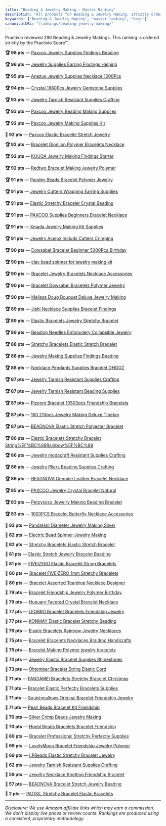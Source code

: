 ```yaml
---
title: "Beading & Jewelry Making — Master Ranking"
description: "All products for Beading & Jewelry Making, strictly ordered by the Practivio Score™."
keywords: ["Beading & Jewelry Making", "master ranking", "best"]
canonicalURL: "/rankings/beading-jewelry-making/"
---
```


Practivio reviewed 280 Beading & Jewelry Makings. This ranking is ordered strictly by the Practivio Score™.

**🏆 98 pts** — [Paxcoo Jewelry Supplies Findings Beading](/products/paxcoo-jewelry-supplies-findings-beading-B078WP879G/)

**🏆 96 pts** — [Jewelry Supplies Earring Findings Helping](/products/jewelry-supplies-earring-findings-helping-B087WL6JXW/)

**🏆 95 pts** — [Anezus Jewelry Supplies Necklace 1200Pcs](/products/anezus-jewelry-supplies-necklace-1200pcs-B07DMMBY85/)

**🏆 94 pts** — [Crystal 1660Pcs Jewelry Gemstone Supplies](/products/crystal-1660pcs-jewelry-gemstone-supplies-B09244RD78/)

**🏆 93 pts** — [Jewelry Tarnish Resistant Supplies Crafting](/products/jewelry-tarnish-resistant-supplies-crafting-B086VGF2FK/)

**🏆 93 pts** — [Paxcoo Jewelry Beading Making Supplies](/products/paxcoo-jewelry-beading-making-supplies-B079234LMQ/)

**🏆 92 pts** — [Paxcoo Jewelry Making Supplies Kit](/products/paxcoo-jewelry-making-supplies-kit-B075VQJ8GP/)

**💎 92 pts** — [Paxcoo Elastic Bracelet Stretch Jewelry](/products/paxcoo-elastic-bracelet-stretch-jewelry-B07D4J1MQ4/)

**🏆 92 pts** — [Bracelet Gionlion Polymer Bracelets Necklace](/products/bracelet-gionlion-polymer-bracelets-necklace-B09G2979JS/)

**🏆 92 pts** — [KUUQA Jewelry Making Findings Starter](/products/kuuqa-jewelry-making-findings-starter-B075K6TCBK/)

**🏆 92 pts** — [Redtwo Bracelet Making Jewelry Polymer](/products/redtwo-bracelet-making-jewelry-polymer-B09X9DPDBQ/)

**🏆 91 pts** — [Paodey Beads Bracelet Polymer Jewelry](/products/paodey-beads-bracelet-polymer-jewelry-B0BZHX7HP9/)

**🏆 91 pts** — [Jewelry Cutters Wrapping Earring Supplies](/products/jewelry-cutters-wrapping-earring-supplies-B08LL5MFSS/)

**🏆 91 pts** — [Elastic Stretchy Bracelet Crystal Beading](/products/elastic-stretchy-bracelet-crystal-beading-B07HBPGXJG/)

**🏆 91 pts** — [PAXCOO Supplies Beginners Bracelet Necklace](/products/paxcoo-supplies-beginners-bracelet-necklace-B0BBFDKFZW/)

**🏆 91 pts** — [Xmada Jewelry Making Kit Supplies](/products/xmada-jewelry-making-kit-supplies-B093DPWBVC/)

**🏆 91 pts** — [Jewelry Acejoz Includs Cutters Crimping](/products/jewelry-acejoz-includs-cutters-crimping-B08H528HCX/)

**🏆 90 pts** — [Dowsabel Bracelet Beginner 5000Pcs Birthday](/products/dowsabel-bracelet-beginner-5000pcs-birthday-B0BWMPGFVL/)

**🏆 90 pts** — [clay bead spinner for jewelry making kit](/products/clay-bead-spinner-for-jewelry-making-kit-B07DNBDW5T/)

**🏆 90 pts** — [Bracelet Jewelry Bracelets Necklace Accessories](/products/bracelet-jewelry-bracelets-necklace-accessories-B0BNQ1XQ6T/)

**🏆 90 pts** — [Bracelet Dowsabel Bracelets Polymer Jewelry](/products/bracelet-dowsabel-bracelets-polymer-jewelry-B09KGKMNHJ/)

**🏆 90 pts** — [Melissa Doug Bouquet Deluxe Jewelry Making](/products/melissa-doug-bouquet-deluxe-jewelry-making-B004PBN8RC/)

**🏆 89 pts** — [Jishi Necklace Supplies Bracelet Findings](/products/jishi-necklace-supplies-bracelet-findings-B0B4B3V2LR/)

**🏆 89 pts** — [Elastic Bracelets Jewelry Stretchy Bracelet](/products/elastic-bracelets-jewelry-stretchy-bracelet-B089W5JG2F/)

**🏆 89 pts** — [Beading Needles Embroidery Collapsible Jewelry](/products/beading-needles-embroidery-collapsible-jewelry-B07S8S5RBX/)

**🏆 88 pts** — [Stretchy Bracelets Elastic Stretch Bracelet](/products/stretchy-bracelets-elastic-stretch-bracelet-B07Y82J4GQ/)

**🏆 88 pts** — [Jewelry Making Supplies Findings Beading](/products/jewelry-making-supplies-findings-beading-B088D86H4W/)

**🏆 88 pts** — [Necklace Pendants Supplies Bracelet DHOOZ](/products/necklace-pendants-supplies-bracelet-dhooz-B0B2PMS67N/)

**🏆 87 pts** — [Jewelry Tarnish Resistant Supplies Crafting](/products/jewelry-tarnish-resistant-supplies-crafting-B08B7WWT7H/)

**🏆 87 pts** — [Jewelry Tarnish Resistant Beading Supplies](/products/jewelry-tarnish-resistant-beading-supplies-B07MN2M98F/)

**🏆 87 pts** — [Pizooro Bracelet 10500pcs Friendship Bracelets](/products/pizooro-bracelet-10500pcs-friendship-bracelets-B0BYJ6ZWN1/)

**🏆 87 pts** — [160 210pcs Jewelry Making Deluxe Tibetan](/products/160-210pcs-jewelry-making-deluxe-tibetan-B01HMUU2Y4/)

**🏆 87 pts** — [BEADNOVA Elastic Stretch Polyester Bracelet](/products/beadnova-elastic-stretch-polyester-bracelet-B00HC2MEKI/)

**🏆 86 pts** — [Elastic Bracelets Stretchy Bracelet String%EF%BC%88Rainbow%EF%BC%89](/products/elastic-bracelets-stretchy-bracelet-stringefbc88rainbowefbc89-B08F49YVQP/)

**🏆 86 pts** — [Jewelry modacraft Resistant Supplies Crafting](/products/jewelry-modacraft-resistant-supplies-crafting-B0B378DLKF/)

**🏆 86 pts** — [Jewelry Pliers Beading Supplies Crafting](/products/jewelry-pliers-beading-supplies-crafting-B07QVPGX7H/)

**🏆 86 pts** — [BEADNOVA Genuine Leather Bracelet Necklace](/products/beadnova-genuine-leather-bracelet-necklace-B00J5QM9ZE/)

**🏆 85 pts** — [PAXCOO Jewelry Crystal Bracelet Natural](/products/paxcoo-jewelry-crystal-bracelet-natural-B0BXN95W92/)

**🏆 83 pts** — [Petoysoso Jewelry Making Beading Bracelet](/products/petoysoso-jewelry-making-beading-bracelet-B0CGRV8PZF/)

**🏆 83 pts** — [1000PCS Bracelet Butterfly Necklace Accessories](/products/1000pcs-bracelet-butterfly-necklace-accessories-B0BWNDR624/)

**🛒 82 pts** — [PandaHall Diameter Jewelry Making Silver](/products/pandahall-diameter-jewelry-making-silver-B01M32XBBU/)

**🛒 82 pts** — [Electric Bead Spinner Jewelry Making](/products/electric-bead-spinner-jewelry-making-B09Z3389XV/)

**🛒 82 pts** — [Stretchy Bracelets Elastic Stretch Bracelet](/products/stretchy-bracelets-elastic-stretch-bracelet-B07Y83TSSN/)

**🛒 81 pts** — [Elastic Stretch Jewelry Bracelet Beading](/products/elastic-stretch-jewelry-bracelet-beading-B074DRDMKS/)

**🛒 81 pts** — [FIVEIZERO Elastic Bracelet String Bracelets](/products/fiveizero-elastic-bracelet-string-bracelets-B0CBTT88DZ/)

**🛒 80 pts** — [Bracelet FIVEIZERO 1mm Stretchy Bracelets](/products/bracelet-fiveizero-1mm-stretchy-bracelets-B0CKN5B7H4/)

**🛒 80 pts** — [Bracelet Assorted Teardrop Necklace Designer](/products/bracelet-assorted-teardrop-necklace-designer-B0BJ6RKSXP/)

**🛒 79 pts** — [Bracelet Friendship Jewelry Polymer Birthday](/products/bracelet-friendship-jewelry-polymer-birthday-B0CFQB2GCG/)

**🛒 79 pts** — [Huquary Faceted Crystal Bracelet Necklace](/products/huquary-faceted-crystal-bracelet-necklace-B0986N1G6S/)

**🛒 77 pts** — [LEOBRO Bracelet Bracelets Friendship Jewelry](/products/leobro-bracelet-bracelets-friendship-jewelry-B0CCP86CWP/)

**🛒 77 pts** — [KONMAY Elastic Bracelet Stretchy Beading](/products/konmay-elastic-bracelet-stretchy-beading-B09XB9R9Q3/)

**🛒 76 pts** — [Elastic Bracelets Rainbow Jewelry Necklaces](/products/elastic-bracelets-rainbow-jewelry-necklaces-B0BZY33R4F/)

**🛒 75 pts** — [Bracelet Bracelets Necklaces Braiding Handicrafts](/products/bracelet-bracelets-necklaces-braiding-handicrafts-B0D4YPR2T5/)

**🛒 75 pts** — [Bracelet Making Polymer jewelry bracelets](/products/bracelet-making-polymer-jewelry-bracelets-B0DNQ9FC2L/)

**🛒 74 pts** — [Jewelry Elastic Bracelet Supplies Rhinestones](/products/jewelry-elastic-bracelet-supplies-rhinestones-B0CZ3N969Z/)

**🛒 73 pts** — [Ohtomber Bracelet String Elastic Cord](/products/ohtomber-bracelet-string-elastic-cord-B0C7G868WP/)

**🛒 71 pts** — [FANDAMEI Bracelets Stretchy Bracelet Christmas](/products/fandamei-bracelets-stretchy-bracelet-christmas-B0CFHBC2MC/)

**🛒 71 pts** — [Bracelet Elastic Perfectly Bracelets Supplies](/products/bracelet-elastic-perfectly-bracelets-supplies-B0D91DXSRL/)

**🛒 71 pts** — [Squishmallows Original Bracelet Friendship Jewelry](/products/squishmallows-original-bracelet-friendship-jewelry-B0DSJX8N63/)

**🛒 71 pts** — [Pearl Beads Bracelet Kit Friendship](/products/pearl-beads-bracelet-kit-friendship-B0CDGT685V/)

**🚫 70 pts** — [Silver Crimp Beads Jewelry Making](/products/silver-crimp-beads-jewelry-making-B0CJJ2SL3L/)

**🚫 70 pts** — [Hpebl Beads Bracelets Bracelet Friendship](/products/hpebl-beads-bracelets-bracelet-friendship-B0DJSNFTHX/)

**🚫 69 pts** — [Bracelet Professional Stretchy Perfectly Supplies](/products/bracelet-professional-stretchy-perfectly-supplies-B0D95HF67Q/)

**🚫 69 pts** — [LovelyMoon Bracelet Friendship Jewelry Polymer](/products/lovelymoon-bracelet-friendship-jewelry-polymer-B0DS2HNRYC/)

**🚫 69 pts** — [LPBeads Elastic Stretchy Bracelet Jewelry](/products/lpbeads-elastic-stretchy-bracelet-jewelry-B0CKYF2NL4/)

**🚫 62 pts** — [Jewelry Tarnish Resistant Supplies Crafting](/products/jewelry-tarnish-resistant-supplies-crafting-B086D68KMJ/)

**🚫 59 pts** — [Jewelry Necklace Knotting Friendship Bracelet](/products/jewelry-necklace-knotting-friendship-bracelet-B09J2STLVS/)

**🚫 57 pts** — [BEADNOVA Bracelet Stretch Jewelry Beading](/products/beadnova-bracelet-stretch-jewelry-beading-B07JNSBK4Z/)

**🚫 2 pts** — [PATIKIL Stretchy Bracelet Elastic Bracelets](/products/patikil-stretchy-bracelet-elastic-bracelets-B0DGTHGCD3/)

---
_Disclosure: We use Amazon affiliate links which may earn a commission. We don’t display live prices or review counts. Rankings are produced using a consistent, proprietary methodology._
